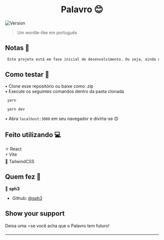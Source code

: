 <h1 align="center">Palavro 😊</h1>
<p>
  <img alt="Version" src="https://img.shields.io/badge/version-0.0.1--alpha-blue.svg?cacheSeconds=2592000" />
</p>

> Um wordle-like em português

## Notas 📝

```sh
 Este projeto está em fase inicial de desenvolvimento. Ou seja, ainda não é um jogo funcional.
```

## Como testar 🚀

• Clone esse repositório ou baixe como .zip <br>
• Execute os seguintes comandos dentro da pasta clonada

```sh
 yarn
```

```sh
 yarn dev
```

• Abra `localhost:3000` em seu navegador e divirta-se 😊

## Feito utilizando 💻

<p>
⚛ React <br>
⚡ Vite <br>
💨 TailwindCSS
</p>

## Quem fez 👤

👤 **sph3**

- Github: [@sph3](https://github.com/sph3)

## Show your support

Deixa uma ⭐️se você acha que o Palavro tem futuro!

---
